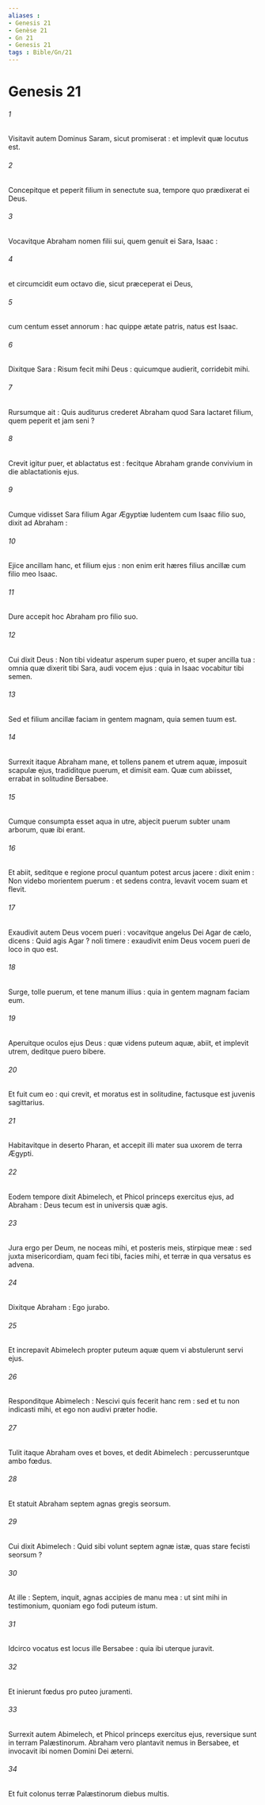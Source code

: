```yaml
---
aliases : 
- Genesis 21
- Genèse 21
- Gn 21
- Genesis 21
tags : Bible/Gn/21
---
```


# Genesis 21

###### 1
Visitavit autem Dominus Saram, sicut promiserat : et implevit quæ locutus est.
###### 2
Concepitque et peperit filium in senectute sua, tempore quo prædixerat ei Deus.
###### 3
Vocavitque Abraham nomen filii sui, quem genuit ei Sara, Isaac :
###### 4
et circumcidit eum octavo die, sicut præceperat ei Deus,
###### 5
cum centum esset annorum : hac quippe ætate patris, natus est Isaac.
###### 6
Dixitque Sara : Risum fecit mihi Deus : quicumque audierit, corridebit mihi.
###### 7
Rursumque ait : Quis auditurus crederet Abraham quod Sara lactaret filium, quem peperit et jam seni ?
###### 8
Crevit igitur puer, et ablactatus est : fecitque Abraham grande convivium in die ablactationis ejus.
###### 9
Cumque vidisset Sara filium Agar Ægyptiæ ludentem cum Isaac filio suo, dixit ad Abraham :
###### 10
Ejice ancillam hanc, et filium ejus : non enim erit hæres filius ancillæ cum filio meo Isaac.
###### 11
Dure accepit hoc Abraham pro filio suo.
###### 12
Cui dixit Deus : Non tibi videatur asperum super puero, et super ancilla tua : omnia quæ dixerit tibi Sara, audi vocem ejus : quia in Isaac vocabitur tibi semen.
###### 13
Sed et filium ancillæ faciam in gentem magnam, quia semen tuum est.
###### 14
Surrexit itaque Abraham mane, et tollens panem et utrem aquæ, imposuit scapulæ ejus, tradiditque puerum, et dimisit eam. Quæ cum abiisset, errabat in solitudine Bersabee.
###### 15
Cumque consumpta esset aqua in utre, abjecit puerum subter unam arborum, quæ ibi erant.
###### 16
Et abiit, seditque e regione procul quantum potest arcus jacere : dixit enim : Non videbo morientem puerum : et sedens contra, levavit vocem suam et flevit.
###### 17
Exaudivit autem Deus vocem pueri : vocavitque angelus Dei Agar de cælo, dicens : Quid agis Agar ? noli timere : exaudivit enim Deus vocem pueri de loco in quo est.
###### 18
Surge, tolle puerum, et tene manum illius : quia in gentem magnam faciam eum.
###### 19
Aperuitque oculos ejus Deus : quæ videns puteum aquæ, abiit, et implevit utrem, deditque puero bibere.
###### 20
Et fuit cum eo : qui crevit, et moratus est in solitudine, factusque est juvenis sagittarius.
###### 21
Habitavitque in deserto Pharan, et accepit illi mater sua uxorem de terra Ægypti.
###### 22
Eodem tempore dixit Abimelech, et Phicol princeps exercitus ejus, ad Abraham : Deus tecum est in universis quæ agis.
###### 23
Jura ergo per Deum, ne noceas mihi, et posteris meis, stirpique meæ : sed juxta misericordiam, quam feci tibi, facies mihi, et terræ in qua versatus es advena.
###### 24
Dixitque Abraham : Ego jurabo.
###### 25
Et increpavit Abimelech propter puteum aquæ quem vi abstulerunt servi ejus.
###### 26
Responditque Abimelech : Nescivi quis fecerit hanc rem : sed et tu non indicasti mihi, et ego non audivi præter hodie.
###### 27
Tulit itaque Abraham oves et boves, et dedit Abimelech : percusseruntque ambo fœdus.
###### 28
Et statuit Abraham septem agnas gregis seorsum.
###### 29
Cui dixit Abimelech : Quid sibi volunt septem agnæ istæ, quas stare fecisti seorsum ?
###### 30
At ille : Septem, inquit, agnas accipies de manu mea : ut sint mihi in testimonium, quoniam ego fodi puteum istum.
###### 31
Idcirco vocatus est locus ille Bersabee : quia ibi uterque juravit.
###### 32
Et inierunt fœdus pro puteo juramenti.
###### 33
Surrexit autem Abimelech, et Phicol princeps exercitus ejus, reversique sunt in terram Palæstinorum. Abraham vero plantavit nemus in Bersabee, et invocavit ibi nomen Domini Dei æterni.
###### 34
Et fuit colonus terræ Palæstinorum diebus multis.
